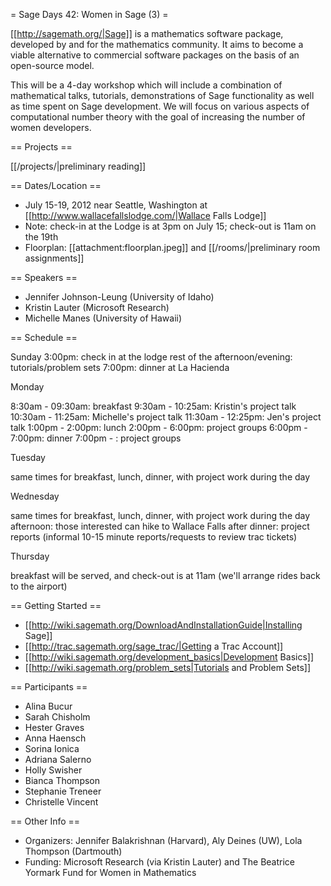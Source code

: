 = Sage Days 42: Women in Sage (3) =

[[http://sagemath.org/|Sage]] is a mathematics software package, developed by and for the mathematics community.  It aims to become a viable alternative to commercial software packages on the basis of an open-source model.

This will be a 4-day workshop which will include a combination of mathematical talks, tutorials, demonstrations of Sage functionality as well as time spent on Sage development. We will focus on various aspects of computational number theory with the goal of increasing the number of women developers.

== Projects ==
  
[[/projects/|preliminary reading]]

== Dates/Location ==

 * July 15-19, 2012 near Seattle, Washington at [[http://www.wallacefallslodge.com/|Wallace Falls Lodge]]
 * Note: check-in at the Lodge is at 3pm on July 15; check-out is 11am on the 19th
 * Floorplan: [[attachment:floorplan.jpeg]] and [[/rooms/|preliminary room assignments]]

== Speakers ==

 * Jennifer Johnson-Leung (University of Idaho)
 * Kristin Lauter (Microsoft Research) 
 * Michelle Manes (University of Hawaii)

== Schedule ==

Sunday 
 3:00pm: check in at the lodge
 rest of the afternoon/evening: tutorials/problem sets
 7:00pm: dinner at La Hacienda

Monday

 8:30am - 09:30am: breakfast
 9:30am - 10:25am: Kristin's project talk
10:30am - 11:25am: Michelle's project talk
11:30am - 12:25pm: Jen's project talk
 1:00pm -  2:00pm: lunch
 2:00pm -  6:00pm: project groups
 6:00pm -  7:00pm: dinner
 7:00pm -        : project groups


Tuesday 

 same times for breakfast, lunch, dinner, with project work during the day

Wednesday

 same times for breakfast, lunch, dinner, with project work during the day
 afternoon: those interested can hike to Wallace Falls
 after dinner: project reports (informal 10-15 minute reports/requests to review trac tickets)

Thursday

 breakfast will be served, and check-out is at 11am (we'll arrange rides back to the airport)


== Getting Started ==
 * [[http://wiki.sagemath.org/DownloadAndInstallationGuide|Installing Sage]]
 * [[http://trac.sagemath.org/sage_trac/|Getting a Trac Account]]
 * [[http://wiki.sagemath.org/development_basics|Development Basics]]
 * [[http://wiki.sagemath.org/problem_sets|Tutorials and Problem Sets]]

== Participants ==
 
 * Alina Bucur
 * Sarah Chisholm
 * Hester Graves
 * Anna Haensch
 * Sorina Ionica
 * Adriana Salerno
 * Holly Swisher
 * Bianca Thompson
 * Stephanie Treneer
 * Christelle Vincent

== Other Info ==

 * Organizers: Jennifer Balakrishnan (Harvard), Aly Deines (UW), Lola Thompson (Dartmouth) 
 * Funding: Microsoft Research  (via Kristin Lauter) and The Beatrice Yormark Fund for Women in Mathematics
